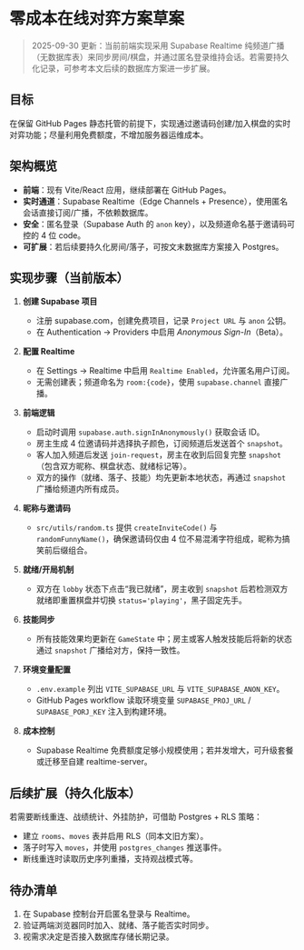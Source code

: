 # 零成本在线对弈方案草案

> 2025-09-30 更新：当前前端实现采用 Supabase Realtime 纯频道广播（无数据库表）来同步房间/棋盘，并通过匿名登录维持会话。若需要持久化记录，可参考本文后续的数据库方案进一步扩展。

## 目标

在保留 GitHub Pages 静态托管的前提下，实现通过邀请码创建/加入棋盘的实时对弈功能；尽量利用免费额度，不增加服务器运维成本。

## 架构概览

- **前端**：现有 Vite/React 应用，继续部署在 GitHub Pages。
- **实时通道**：Supabase Realtime（Edge Channels + Presence），使用匿名会话直接订阅/广播，不依赖数据库。
- **安全**：匿名登录（Supabase Auth 的 `anon` key），以及频道命名基于邀请码可控的 4 位 code。
- **可扩展**：若后续要持久化房间/落子，可按文末数据库方案接入 Postgres。

## 实现步骤（当前版本）

1. **创建 Supabase 项目**
   - 注册 supabase.com，创建免费项目，记录 `Project URL` 与 `anon` 公钥。
   - 在 Authentication → Providers 中启用 *Anonymous Sign-In*（Beta）。

2. **配置 Realtime**
   - 在 Settings → Realtime 中启用 `Realtime Enabled`，允许匿名用户订阅。
   - 无需创建表；频道命名为 `room:{code}`，使用 `supabase.channel` 直接广播。

3. **前端逻辑**
   - 启动时调用 `supabase.auth.signInAnonymously()` 获取会话 ID。
   - 房主生成 4 位邀请码并选择执子颜色，订阅频道后发送首个 `snapshot`。
   - 客人加入频道后发送 `join-request`，房主在收到后回复完整 `snapshot`（包含双方昵称、棋盘状态、就绪标记等）。
   - 双方的操作（就绪、落子、技能）均先更新本地状态，再通过 `snapshot` 广播给频道内所有成员。

4. **昵称与邀请码**
   - `src/utils/random.ts` 提供 `createInviteCode()` 与 `randomFunnyName()`，确保邀请码仅由 4 位不易混淆字符组成，昵称为搞笑前后缀组合。

5. **就绪/开局机制**
   - 双方在 `lobby` 状态下点击“我已就绪”，房主收到 `snapshot` 后若检测双方就绪即重置棋盘并切换 `status='playing'`，黑子固定先手。

6. **技能同步**
   - 所有技能效果均更新在 `GameState` 中；房主或客人触发技能后将新的状态通过 `snapshot` 广播给对方，保持一致性。

7. **环境变量配置**
   - `.env.example` 列出 `VITE_SUPABASE_URL` 与 `VITE_SUPABASE_ANON_KEY`。
   - GitHub Pages workflow 读取环境变量 `SUPABASE_PROJ_URL` / `SUPABASE_PORJ_KEY` 注入到构建环境。

8. **成本控制**
   - Supabase Realtime 免费额度足够小规模使用；若并发增大，可升级套餐或迁移至自建 realtime-server。

## 后续扩展（持久化版本）

若需要断线重连、战绩统计、外挂防护，可借助 Postgres + RLS 策略：

- 建立 `rooms`、`moves` 表并启用 RLS（同本文旧方案）。
- 落子时写入 `moves`，并使用 `postgres_changes` 推送事件。
- 断线重连时读取历史序列重播，支持观战模式等。

## 待办清单

1. 在 Supabase 控制台开启匿名登录与 Realtime。
2. 验证两端浏览器同时加入、就绪、落子能否实时同步。
3. 视需求决定是否接入数据库存储长期记录。
